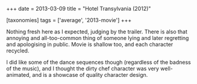 +++
date = 2013-03-09
title = "Hotel Transylvania (2012)"

[taxonomies]
tags = ['average', '2013-movie']
+++

Nothing fresh here as I expected, judging by the trailer. There is also
that annoying and all-too-common thing of someone lying and later
regretting and apologising in public. Movie is shallow too, and each
character recycled.

I did like some of the dance sequences though (regardless of the badness
of the music), and I thought the dirty chef character was very
well-animated, and is a showcase of quality character design.
